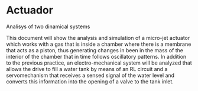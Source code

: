 # Actuador
Analisys of two dinamical systems

This document will show the analysis and simulation of a micro-jet actuator which works with a gas that is inside a chamber where there is a membrane that acts as a piston,
thus generating changes in been in the mass of the interior of the chamber that in time follows oscillatory patterns.
In addition to the previous practice, an electro-mechanical system will be analyzed that allows the drive to fill a water tank by means of an RL circuit and a servomechanism
that receives a sensed signal of the water level and converts this information into the opening of a valve to the tank inlet.
